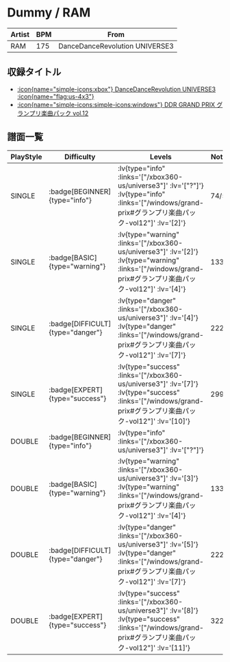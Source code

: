 # Dummy / RAM

|Artist|BPM|From|
|------|---|----|
|RAM|175|DanceDanceRevolution UNIVERSE3|

## 収録タイトル

- [ :icon{name="simple-icons:xbox"} DanceDanceRevolution UNIVERSE3 :icon{name="flag:us-4x3"} ](/xbox360-us/universe3)
- [ :icon{name="simple-icons:simple-icons:windows"} DDR GRAND PRIX グランプリ楽曲パック vol.12](/windows/grand-prix#グランプリ楽曲パック-vol12)

## 譜面一覧

|PlayStyle|Difficulty|Levels|Notes|Movie|
|---------|----------|------|-----|-----|
|SINGLE| :badge[BEGINNER]{type="info"} | :lv{type="info" :links='["/xbox360-us/universe3"]' :lv='["?"]'}  :lv{type="info" :links='["/windows/grand-prix#グランプリ楽曲パック-vol12"]' :lv='[2]'} |74/5||
|SINGLE| :badge[BASIC]{type="warning"} | :lv{type="warning" :links='["/xbox360-us/universe3"]' :lv='[2]'}  :lv{type="warning" :links='["/windows/grand-prix#グランプリ楽曲パック-vol12"]' :lv='[4]'} |133/4||
|SINGLE| :badge[DIFFICULT]{type="danger"} | :lv{type="danger" :links='["/xbox360-us/universe3"]' :lv='[4]'}  :lv{type="danger" :links='["/windows/grand-prix#グランプリ楽曲パック-vol12"]' :lv='[7]'} |222/1||
|SINGLE| :badge[EXPERT]{type="success"} | :lv{type="success" :links='["/xbox360-us/universe3"]' :lv='[7]'}  :lv{type="success" :links='["/windows/grand-prix#グランプリ楽曲パック-vol12"]' :lv='[10]'} |299/3||
|DOUBLE| :badge[BEGINNER]{type="info"} | :lv{type="info" :links='["/xbox360-us/universe3"]' :lv='["?"]'} |||
|DOUBLE| :badge[BASIC]{type="warning"} | :lv{type="warning" :links='["/xbox360-us/universe3"]' :lv='[3]'}  :lv{type="warning" :links='["/windows/grand-prix#グランプリ楽曲パック-vol12"]' :lv='[4]'} |133/4||
|DOUBLE| :badge[DIFFICULT]{type="danger"} | :lv{type="danger" :links='["/xbox360-us/universe3"]' :lv='[5]'}  :lv{type="danger" :links='["/windows/grand-prix#グランプリ楽曲パック-vol12"]' :lv='[7]'} |222/1||
|DOUBLE| :badge[EXPERT]{type="success"} | :lv{type="success" :links='["/xbox360-us/universe3"]' :lv='[8]'}  :lv{type="success" :links='["/windows/grand-prix#グランプリ楽曲パック-vol12"]' :lv='[11]'} |322/7||
